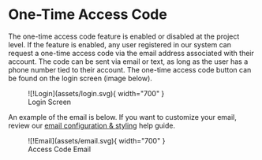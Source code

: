 # One-Time Access Code

The one-time access code feature is enabled or disabled at the project level. If the feature is enabled, any user registered in our system can request a one-time access code via the email address associated with their account. The code can be sent via email or text, as long as the user has a phone number tied to their account. The one-time access code button can be found on the login screen (image below).

<figure markdown>
![!Login](assets/login.svg){ width="700" }
  <figcaption>Login Screen</figcaption>
</figure>

An example of the email is below. If you want to customize your email, review our [email configuration & styling](../../../setup/branding/notifications/) help guide.

<figure markdown>
![!Email](assets/email.svg){ width="700" }
  <figcaption>Access Code Email</figcaption>
</figure>
